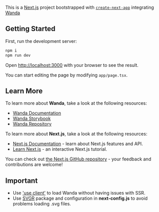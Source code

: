 This is a [Next.js](https://nextjs.org/) project bootstrapped with [`create-next-app`](https://github.com/vercel/next.js/tree/canary/packages/create-next-app) integrating [Wanda](https://design.wonderflow.ai/)

## Getting Started

First, run the development server:

```bash
npm i
npm run dev
```

Open [http://localhost:3000](http://localhost:3000) with your browser to see the result.

You can start editing the page by modifying `app/page.tsx`.


## Learn More

To learn more about **Wanda**, take a look at the following resources:

- [Wanda Documentation](https://design.wonderflow.ai/)
- [Wanda Storybook](https://wonderflow-bv.github.io/wanda/)
- [Wanda Repository](https://github.com/wonderflow-bv/wanda)

To learn more about **Next.js**, take a look at the following resources:

- [Next.js Documentation](https://nextjs.org/docs) - learn about Next.js features and API.
- [Learn Next.js](https://nextjs.org/learn) - an interactive Next.js tutorial.

You can check out [the Next.js GitHub repository](https://github.com/vercel/next.js/) - your feedback and contributions are welcome!

## Important

- Use ['use client'](https://nextjs.org/docs/getting-started/react-essentials#client-components) to load Wanda without having issues with SSR. 
- Use [SVGR](https://react-svgr.com/docs/next/) package and configuration in **next-config.js** to avoid problems loading .svg files.